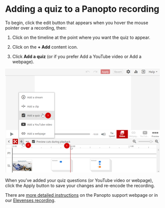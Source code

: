 # Adding a quiz to a Panopto recording

To begin, click the edit button that appears when you hover the mouse pointer over a recording, then:

1. Click on the timeline at the point where you want the quiz to appear.

2. Click on the **+ Add** content icon.

3. Click **Add a quiz** (or if you prefer Add a YouTube video or Add a webpage).

![](images/panopto_quiz.png)

When you’ve added your quiz questions (or YouTube video or webpage), click the Apply button to save your changes and re-encode the recording.

There are [more detailed instructions](https://support.panopto.com/s/article/How-to-Add-a-Quiz-to-a-Video) on the Panopto support webpage or in our [Elevenses recording](https://coursecast.its.waikato.ac.nz/Panopto/Pages/Viewer.aspx?id=7949810a-4109-4987-b944-abde009665d0).
